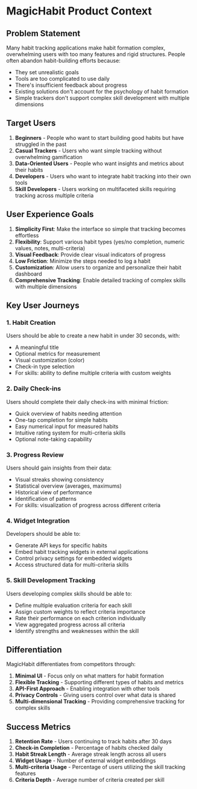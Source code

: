 # MagicHabit Product Context

## Problem Statement
Many habit tracking applications make habit formation complex, overwhelming users with too many features and rigid structures. People often abandon habit-building efforts because:
- They set unrealistic goals
- Tools are too complicated to use daily
- There's insufficient feedback about progress
- Existing solutions don't account for the psychology of habit formation
- Simple trackers don't support complex skill development with multiple dimensions

## Target Users
1. **Beginners** - People who want to start building good habits but have struggled in the past
2. **Casual Trackers** - Users who want simple tracking without overwhelming gamification
3. **Data-Oriented Users** - People who want insights and metrics about their habits
4. **Developers** - Users who want to integrate habit tracking into their own tools
5. **Skill Developers** - Users working on multifaceted skills requiring tracking across multiple criteria

## User Experience Goals
1. **Simplicity First**: Make the interface so simple that tracking becomes effortless
2. **Flexibility**: Support various habit types (yes/no completion, numeric values, notes, multi-criteria)
3. **Visual Feedback**: Provide clear visual indicators of progress
4. **Low Friction**: Minimize the steps needed to log a habit
5. **Customization**: Allow users to organize and personalize their habit dashboard
6. **Comprehensive Tracking**: Enable detailed tracking of complex skills with multiple dimensions

## Key User Journeys

### 1. Habit Creation
Users should be able to create a new habit in under 30 seconds, with:
- A meaningful title
- Optional metrics for measurement
- Visual customization (color)
- Check-in type selection
- For skills: ability to define multiple criteria with custom weights

### 2. Daily Check-ins
Users should complete their daily check-ins with minimal friction:
- Quick overview of habits needing attention
- One-tap completion for simple habits
- Easy numerical input for measured habits
- Intuitive rating system for multi-criteria skills
- Optional note-taking capability

### 3. Progress Review
Users should gain insights from their data:
- Visual streaks showing consistency
- Statistical overview (averages, maximums)
- Historical view of performance
- Identification of patterns
- For skills: visualization of progress across different criteria

### 4. Widget Integration
Developers should be able to:
- Generate API keys for specific habits
- Embed habit tracking widgets in external applications
- Control privacy settings for embedded widgets
- Access structured data for multi-criteria skills

### 5. Skill Development Tracking
Users developing complex skills should be able to:
- Define multiple evaluation criteria for each skill
- Assign custom weights to reflect criteria importance
- Rate their performance on each criterion individually
- View aggregated progress across all criteria
- Identify strengths and weaknesses within the skill

## Differentiation
MagicHabit differentiates from competitors through:
1. **Minimal UI** - Focus only on what matters for habit formation
2. **Flexible Tracking** - Supporting different types of habits and metrics
3. **API-First Approach** - Enabling integration with other tools
4. **Privacy Controls** - Giving users control over what data is shared
5. **Multi-dimensional Tracking** - Providing comprehensive tracking for complex skills

## Success Metrics
1. **Retention Rate** - Users continuing to track habits after 30 days
2. **Check-in Completion** - Percentage of habits checked daily
3. **Habit Streak Length** - Average streak length across all users
4. **Widget Usage** - Number of external widget embeddings 
5. **Multi-criteria Usage** - Percentage of users utilizing the skill tracking features
6. **Criteria Depth** - Average number of criteria created per skill
